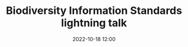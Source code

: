 ---
title: Biodiversity Information Standards lightning talk
date: 2022-10-18 12:00
categories: [Talks]
twitter_description: "Post describing how an animated build of a research environment network was created, as part of a digitisation demonstration."
layout: slides
slides:
  - img: /assets/images/tdwg2022-ltd14/Slide1.PNG
    img_alt: "Open science tools: Supporting hands-on creation of the “digital extended specimen”"
    notes: |
      Title slide, work is a collaboration between [Nicky Nicolson](https://www.kew.org/science/our-science/people/nicky-nicolson) (NN) and [Eve Lucas](https://www.kew.org/science/our-science/people/eve-lucas) (EL) both from [Kew Science](https://www.kew.org/science)
  - img: /assets/images/tdwg2022-ltd14/Slide2.PNG
    img_alt: "Explain personal and institutional contexts"
    notes: |
      Personal context: NN transitioned from software development into research, and is interested in how software development practices can be used in research. Institutionally, we have a commitment to accelerate taxonomy using digital practices.
  - img: /assets/images/tdwg2022-ltd14/Slide3.PNG
    img_alt: "Explain community context"
    notes: "Moving up to the community in which we work - one of our aims in biodiversity informatics is to build a digital extended specimen, integrating specimens and their derived data across multiple infrastructures, allowing the investigate of wider research questions. A healthy community will support a range of different approaches as we determine how to reach this aim. We can envisage these appraoches as a spectrum from large scale computation approaches that operate on large volumes of aggregated data (like the [GBIF clustering work](https://www.gbif.org/news/4U1dz8LygQvqIywiRIRpAU/new-data-clustering-feature-aims-to-improve-data-quality-and-reveal-cross-dataset-connections)), to a distributed set of lightweight tools that allow users to conduct link construction in context, closer to their day to day work"
  - img: /assets/images/tdwg2022-ltd14/Slide4.PNG
    img_alt: "Explain community context - where we're focussing"
    notes: "We're focussing on tools for researchers in this project, though we aim that data generated here will feed into more automated approaches"
  - img: /assets/images/tdwg2022-ltd14/Slide5.PNG
    img_alt: "Based on existing software (Obsidian) - its attributes"
    notes: "We're basing this work on an existing piece of software - <a href='https://obsidian.md'>Obsidian</a>"
  - img: /assets/images/tdwg2022-ltd14/Slide6.PNG
    img_alt: "Attributes should be familiar  - shared with Open Refine"
    notes: "These attriutes should be familiar as they are shared with a tool which we have adopted with some success in our community: <a href='https://openrefine.org/'>Open Refine</a>. We'd like to investigate if Obsidian plus a set of focussed technical contributions which better enable the tool to work for biodiversity informatics researchers could help us democratise data linkage. We've seen that the use of a generic tool (Open Refine) plus focussed technical contributions and teaching researches has allowed us to democratise data cleaning."
  - img: /assets/images/tdwg2022-ltd14/Slide7.PNG
    img_alt: "Extend Obsidian for specimen research"
    notes: "What we've done - extended Obsidian for specimen research"
  - img: /assets/images/tdwg2022-ltd14/Slide8.PNG
    img_alt: "Demo screenshot"
    notes: "Demo"
  - img: /assets/images/tdwg2022-ltd14/Slide9.PNG
    img_alt: "Roadmap"
    notes: "Roadmap"
  - img: /assets/images/tdwg2022-ltd14/Slide10.PNG
    img_alt: "Links"
    notes: "A list of links" 
vimeo_link: https://player.vimeo.com/video/762130677?h=997405b126
---
